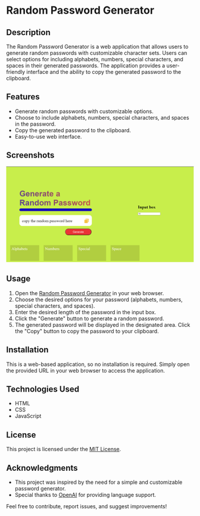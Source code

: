 # Random Password Generator



## Description

The Random Password Generator is a web application that allows users to generate random passwords with customizable character sets. Users can select options for including alphabets, numbers, special characters, and spaces in their generated passwords. The application provides a user-friendly interface and the ability to copy the generated password to the clipboard.

## Features

- Generate random passwords with customizable options.
- Choose to include alphabets, numbers, special characters, and spaces in the password.
- Copy the generated password to the clipboard.
- Easy-to-use web interface.

## Screenshots

![Screenshot 1](Screenshot%202023-08-11%20213841.png)


## Usage

1. Open the [Random Password Generator](randomPasswordGenerator.html) in your web browser.
2. Choose the desired options for your password (alphabets, numbers, special characters, and spaces).
3. Enter the desired length of the password in the input box.
4. Click the "Generate" button to generate a random password.
5. The generated password will be displayed in the designated area. Click the "Copy" button to copy the password to your clipboard.

## Installation

This is a web-based application, so no installation is required. Simply open the provided URL in your web browser to access the application.

## Technologies Used

- HTML
- CSS
- JavaScript

## License

This project is licensed under the [MIT License](LICENSE).

## Acknowledgments

- This project was inspired by the need for a simple and customizable password generator.
- Special thanks to [OpenAI](https://openai.com) for providing language support.

Feel free to contribute, report issues, and suggest improvements!
